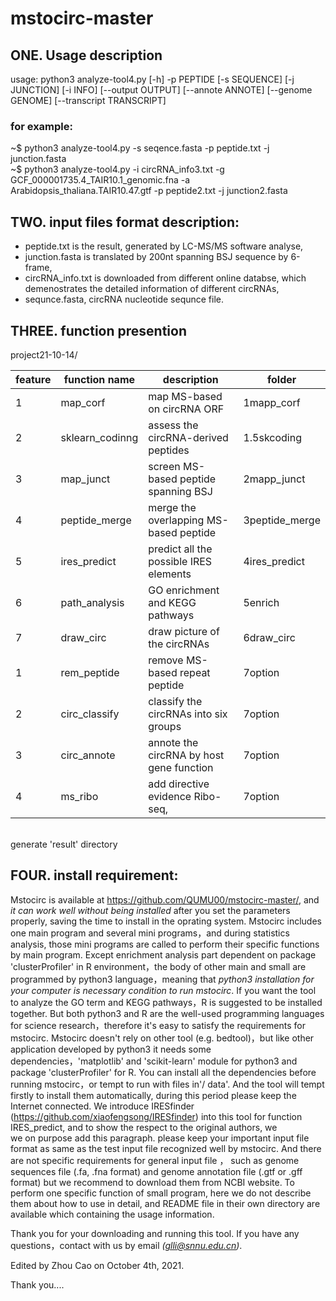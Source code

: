 # mstocirc-master

## ONE. Usage description
usage: python3 analyze-tool4.py [-h] -p PEPTIDE [-s SEQUENCE] [-j JUNCTION] [-i INFO]
                        [--output OUTPUT] [--annote ANNOTE] [--genome GENOME]
                        [--transcript TRANSCRIPT]
### for example: 
~$ python3 analyze-tool4.py -s seqence.fasta -p peptide.txt -j junction.fasta
<br> ~$ python3 analyze-tool4.py -i circRNA_info3.txt -g GCF_000001735.4_TAIR10.1_genomic.fna -a Arabidopsis_thaliana.TAIR10.47.gtf -p peptide2.txt -j junction2.fasta 


## TWO. input files format description:
 + peptide.txt is the result, generated by LC-MS/MS software analyse,
 + junction.fasta is translated by 200nt spanning BSJ sequence by 6-frame,
 + circRNA_info.txt is downloaded from different online databse, which demenostrates the detailed information of different circRNAs,
 + sequnce.fasta, circRNA nucleotide sequnce file.
 

## THREE. function presention

project21-10-14/

feature                       | function name         | description                                     | folder
------------------------------|-----------------------|-------------------------------------------------|-----------------------
     1                        | map_corf              | map MS-based on circRNA ORF                     | 1mapp_corf
     2                        | sklearn_codinng       | assess the circRNA-derived peptides             | 1.5skcoding
     3                        | map_junct             | screen MS-based peptide spanning BSJ            | 2mapp_junct
     4                        | peptide_merge         | merge the overlapping MS-based peptide          | 3peptide_merge
     5                        | ires_predict          | predict all the possible IRES elements          | 4ires_predict
     6                        | path_analysis         | GO enrichment and KEGG pathways                 | 5enrich
     7                        | draw_circ             | draw picture of the circRNAs                    | 6draw_circ
     1                        | rem_peptide           | remove MS-based repeat peptide                  | 7option
     2                        | circ_classify         | classify the circRNAs into six groups           | 7option
     3                        | circ_annote           | annote the circRNA by host gene function        | 7option
     4                        | ms_ribo               | add directive evidence Ribo-seq,                | 7option                      
    
<br>generate 'result' directory
 

## FOUR. install requirement:
   Mstocirc is available at https://github.com/QUMU00/mstocirc-master/, and *it can work well without being installed* after you set the parameters properly, saving the time to
install in the oprating system.
   Mstocirc includes one main program and several mini programs，and during statistics analysis, those mini programs are called to perform their specific functions by main 
program. Except enrichment analysis part dependent on package 'clusterProfiler' in R environment，the body of other main and small are programmed by python3 language，meaning 
that *python3 installation for your computer is necessary condition to run mstocirc*. If you want the tool to analyze the GO term and KEGG pathways，R is suggested to be 
installed together. But both python3 and R are the well-used programming languages for science research，therefore it's easy to satisfy the requirements for mstocirc. 
Mstocirc doesn't rely on other tool (e.g. bedtool)，but like other application developed by python3 it needs some dependencies，'matplotlib' and 'scikit-learn' module for 
python3 and package 'clusterProfiler' for R. You can install all the dependencies before running mstocirc，or tempt to run with files in'/ data'. And the tool will tempt 
firstly to install them automatically, during this period please keep the Internet connected. 
   We introduce IRESfinder (https://github.com/xiaofengsong/IRESfinder) into this tool for function IRES_predict, and to show the respect to the original authors, we
 <br> we on purpose add this paragraph. 
   please keep your important input file format as same as the test input file recognized well by mstocirc. And there are not specific requirements for general input file ，
such as genome sequences file (.fa, .fna format) and genome annotation file (.gtf or .gff format) but we recommend to download them from NCBI website. 
To perform one specific function of small program, here we do not describe them about how to use in detail, and README file in their own directory are available which 
containing the usage information.

   Thank you for your downloading and running this tool. If you have any questions，contact with us by email *(glli@snnu.edu.cn)*.

Edited by Zhou Cao on October 4th, 2021.

Thank you....

